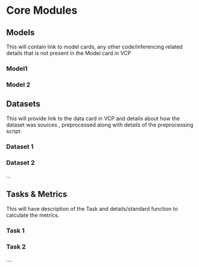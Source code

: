 # Core Modules

## Models  

This will contain link to model cards, any other code/inferencing related details that is not present in the Model card in VCP
### Model1
### Model 2 


## Datasets 
 This will provide link to the data card in VCP and details about how the dataset was sources , preprocessed along with details of the preprocessing script. 

### Dataset 1 
### Dataset 2
… 
## Tasks & Metrics 
This will have description of the Task and details/standard function to calculate the metrics. 

### Task 1 
### Task 2
….
